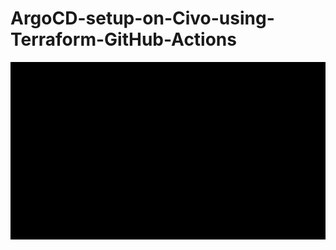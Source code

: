 # ArgoCD-setup-on-Civo-using-Terraform-GitHub-Actions

![Argo](https://github.com/Vrukshali-26/ArgoCD-setup-on-Civo-using-Terraform-GitHub-Actions/blob/main/images/ezgif-6-d044d750cccf.gif)

